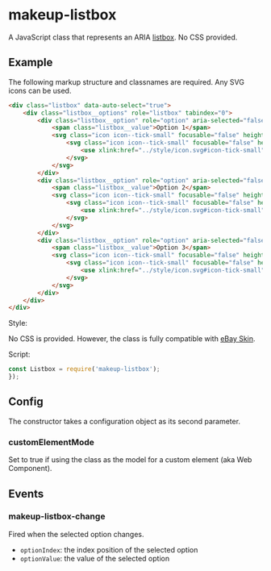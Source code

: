 # makeup-listbox

A JavaScript class that represents an ARIA [listbox](https://ebay.github.io/mindpatterns/input/listbox/index.html). No CSS provided.

## Example

The following markup structure and classnames are required. Any SVG icons can be used.

```html
<div class="listbox" data-auto-select="true">
    <div class="listbox__options" role="listbox" tabindex="0">
        <div class="listbox__option" role="option" aria-selected="false">
            <span class="listbox__value">Option 1</span>
            <svg class="icon icon--tick-small" focusable="false" height="8" width="8">
                <svg class="icon icon--tick-small" focusable="false" height="8" width="8">
                    <use xlink:href="../style/icon.svg#icon-tick-small"></use>
                </svg>
            </svg>
        </div>
        <div class="listbox__option" role="option" aria-selected="false">
            <span class="listbox__value">Option 2</span>
            <svg class="icon icon--tick-small" focusable="false" height="8" width="8">
                <svg class="icon icon--tick-small" focusable="false" height="8" width="8">
                    <use xlink:href="../style/icon.svg#icon-tick-small"></use>
                </svg>
            </svg>
        </div>
        <div class="listbox__option" role="option" aria-selected="false">
            <span class="listbox__value">Option 3</span>
            <svg class="icon icon--tick-small" focusable="false" height="8" width="8">
                <svg class="icon icon--tick-small" focusable="false" height="8" width="8">
                    <use xlink:href="../style/icon.svg#icon-tick-small"></use>
                </svg>
            </svg>
        </div>
    </div>
</div>
```

Style:

No CSS is provided. However, the class is fully compatible with [eBay Skin](https://ebay.github.io/skin/#listbox).

Script:

```js
const Listbox = require('makeup-listbox');
});
```

## Config

The constructor takes a configuration object as its second parameter.

### customElementMode

Set to true if using the class as the model for a custom element (aka Web Component).

## Events

### makeup-listbox-change

Fired when the selected option changes.

* `optionIndex`: the index position of the selected option
* `optionValue`: the value of the selected option
